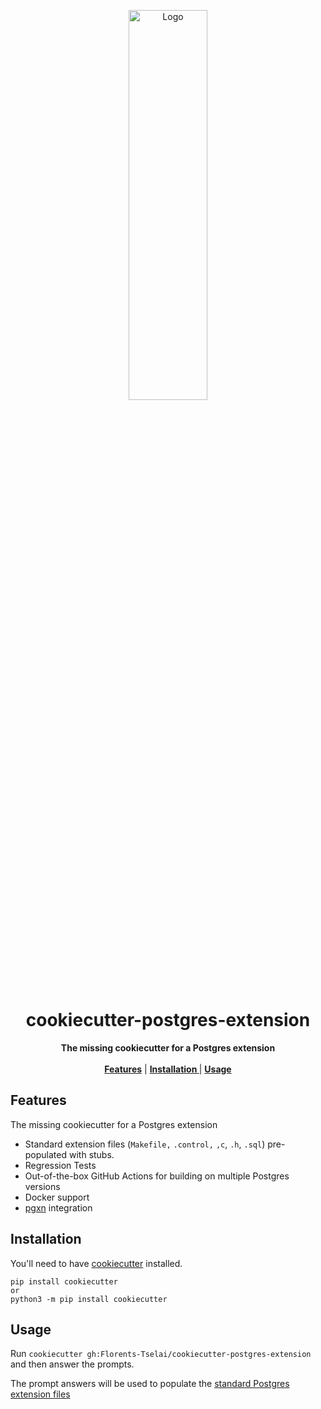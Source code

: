 <p align="center">
<p align="center">
   <img width="50%" height="40%" src="https://raw.githubusercontent.com/Florents-Tselai/cookiecutter-postgres-extension/main/docs/img/DALL·E%202023-12-17%2019.55.35%20-%20An%20elephant%20sitting%20comfortably%2C%20holding%20a%20python%20gently%20in%20its%20lap.%20The%20elephant%2C%20with%20a%20caring%20expression%2C%20is%20feeding%20cookies%20to%20the%20python.%20The%20sce.png" alt="Logo">
  </p>
  <h1 align="center">cookiecutter-postgres-extension</h1>
  <p align="center">
  <strong>The missing cookiecutter for a Postgres extension</strong>
    <br> <br />
    <a href="#features"><strong> Features</strong></a> |
    <a href="#installation"><strong> Installation </strong></a> |
    <a href="#usage"><strong> Usage </strong></a>
   </p>
<p align="center">

## Features

The missing cookiecutter for a Postgres extension

* Standard extension files (`Makefile,` `.control,` `,c`, `.h`, `.sql`) pre-populated with stubs.
* Regression Tests
* Out-of-the-box GitHub Actions for building on multiple Postgres versions
* Docker support
* [pgxn](https://pgxn.org) integration

## Installation

You'll need to have [cookiecutter](https://cookiecutter.readthedocs.io/) installed.

    pip install cookiecutter
    or
    python3 -m pip install cookiecutter
    

## Usage

Run `cookiecutter gh:Florents-Tselai/cookiecutter-postgres-extension` and then 
answer the prompts.

The prompt answers will be used to populate the [standard Postgres 
extension files](https://www.postgresql.org/docs/current/extend-extensions.html#EXTEND-EXTENSIONS-FILES)
